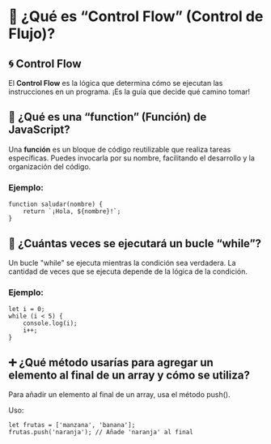 







# 🌟 ¿Qué es “Control Flow” (Control de Flujo)?

## 🌀 Control Flow
El **Control Flow** es la lógica que determina cómo se ejecutan las instrucciones en un programa. ¡Es la guía que decide qué camino tomar!


## 🔧 ¿Qué es una “function” (Función) de JavaScript?
Una **función** es un bloque de código reutilizable que realiza tareas específicas. Puedes invocarla por su nombre, facilitando el desarrollo y la organización del código.

### Ejemplo:
```
function saludar(nombre) {
    return `¡Hola, ${nombre}!`;
}
```

## 🔄  ¿Cuántas veces se ejecutará un bucle “while”?
Un bucle "while" se ejecuta mientras la condición sea verdadera. La cantidad de veces que se ejecuta depende de la lógica de la condición.

### Ejemplo:
```
let i = 0;
while (i < 5) {
    console.log(i);
    i++;
}
```

## ➕ ¿Qué método usarías para agregar un elemento al final de un array y cómo se utiliza?
Para añadir un elemento al final de un array, usa el método push().

Uso:
```
let frutas = ['manzana', 'banana'];
frutas.push('naranja'); // Añade 'naranja' al final
